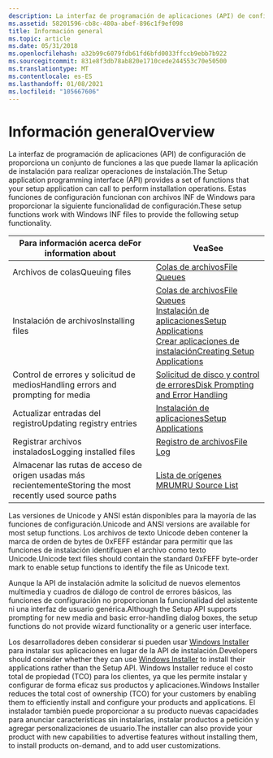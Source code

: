 ```yaml
---
description: La interfaz de programación de aplicaciones (API) de configuración de proporciona un conjunto de funciones a las que puede llamar la aplicación de instalación para realizar operaciones de instalación. Estas funciones de configuración funcionan con archivos INF de Windows para proporcionar la siguiente funcionalidad de configuración.
ms.assetid: 58201596-cb8c-480a-abef-896c1f9ef098
title: Información general
ms.topic: article
ms.date: 05/31/2018
ms.openlocfilehash: a32b99c6079fdb61fd6bfd0033ffccb9ebb7b922
ms.sourcegitcommit: 831e8f3db78ab820e1710cede244553c70e50500
ms.translationtype: MT
ms.contentlocale: es-ES
ms.lasthandoff: 01/08/2021
ms.locfileid: "105667606"
---
```

# <a name="overview"></a><span data-ttu-id="cfea0-104">Información general</span><span class="sxs-lookup"><span data-stu-id="cfea0-104">Overview</span></span>

<span data-ttu-id="cfea0-105">La interfaz de programación de aplicaciones (API) de configuración de proporciona un conjunto de funciones a las que puede llamar la aplicación de instalación para realizar operaciones de instalación.</span><span class="sxs-lookup"><span data-stu-id="cfea0-105">The Setup application programming interface (API) provides a set of functions that your setup application can call to perform installation operations.</span></span> <span data-ttu-id="cfea0-106">Estas funciones de configuración funcionan con archivos INF de Windows para proporcionar la siguiente funcionalidad de configuración.</span><span class="sxs-lookup"><span data-stu-id="cfea0-106">These setup functions work with Windows INF files to provide the following setup functionality.</span></span>



| <span data-ttu-id="cfea0-107">Para información acerca de</span><span class="sxs-lookup"><span data-stu-id="cfea0-107">For information about</span></span>                       | <span data-ttu-id="cfea0-108">Vea</span><span class="sxs-lookup"><span data-stu-id="cfea0-108">See</span></span>                                                                                                                                                                         |
|---------------------------------------------|-----------------------------------------------------------------------------------------------------------------------------------------------------------------------------|
| <span data-ttu-id="cfea0-109">Archivos de colas</span><span class="sxs-lookup"><span data-stu-id="cfea0-109">Queuing files</span></span>                               | [<span data-ttu-id="cfea0-110">Colas de archivos</span><span class="sxs-lookup"><span data-stu-id="cfea0-110">File Queues</span></span>](file-queues.md)                                                                                                                                              |
| <span data-ttu-id="cfea0-111">Instalación de archivos</span><span class="sxs-lookup"><span data-stu-id="cfea0-111">Installing files</span></span>                            | [<span data-ttu-id="cfea0-112">Colas de archivos</span><span class="sxs-lookup"><span data-stu-id="cfea0-112">File Queues</span></span>](file-queues.md)<br/> [<span data-ttu-id="cfea0-113">Instalación de aplicaciones</span><span class="sxs-lookup"><span data-stu-id="cfea0-113">Setup Applications</span></span>](setup-applications.md)<br/> [<span data-ttu-id="cfea0-114">Crear aplicaciones de instalación</span><span class="sxs-lookup"><span data-stu-id="cfea0-114">Creating Setup Applications</span></span>](creating-setup-applications.md)<br/> |
| <span data-ttu-id="cfea0-115">Control de errores y solicitud de medios</span><span class="sxs-lookup"><span data-stu-id="cfea0-115">Handling errors and prompting for media</span></span>     | [<span data-ttu-id="cfea0-116">Solicitud de disco y control de errores</span><span class="sxs-lookup"><span data-stu-id="cfea0-116">Disk Prompting and Error Handling</span></span>](disk-prompting-and-error-handling.md)                                                                                                  |
| <span data-ttu-id="cfea0-117">Actualizar entradas del registro</span><span class="sxs-lookup"><span data-stu-id="cfea0-117">Updating registry entries</span></span>                   | [<span data-ttu-id="cfea0-118">Instalación de aplicaciones</span><span class="sxs-lookup"><span data-stu-id="cfea0-118">Setup Applications</span></span>](setup-applications.md)                                                                                                                                |
| <span data-ttu-id="cfea0-119">Registrar archivos instalados</span><span class="sxs-lookup"><span data-stu-id="cfea0-119">Logging installed files</span></span>                     | [<span data-ttu-id="cfea0-120">Registro de archivos</span><span class="sxs-lookup"><span data-stu-id="cfea0-120">File Log</span></span>](file-log.md)                                                                                                                                                    |
| <span data-ttu-id="cfea0-121">Almacenar las rutas de acceso de origen usadas más recientemente</span><span class="sxs-lookup"><span data-stu-id="cfea0-121">Storing the most recently used source paths</span></span> | [<span data-ttu-id="cfea0-122">Lista de orígenes MRU</span><span class="sxs-lookup"><span data-stu-id="cfea0-122">MRU Source List</span></span>](mru-source-list.md)                                                                                                                                      |



 

<span data-ttu-id="cfea0-123">Las versiones de Unicode y ANSI están disponibles para la mayoría de las funciones de configuración.</span><span class="sxs-lookup"><span data-stu-id="cfea0-123">Unicode and ANSI versions are available for most setup functions.</span></span> <span data-ttu-id="cfea0-124">Los archivos de texto Unicode deben contener la marca de orden de bytes de 0xFEFF estándar para permitir que las funciones de instalación identifiquen el archivo como texto Unicode.</span><span class="sxs-lookup"><span data-stu-id="cfea0-124">Unicode text files should contain the standard 0xFEFF byte-order mark to enable setup functions to identify the file as Unicode text.</span></span>

<span data-ttu-id="cfea0-125">Aunque la API de instalación admite la solicitud de nuevos elementos multimedia y cuadros de diálogo de control de errores básicos, las funciones de configuración no proporcionan la funcionalidad del asistente ni una interfaz de usuario genérica.</span><span class="sxs-lookup"><span data-stu-id="cfea0-125">Although the Setup API supports prompting for new media and basic error-handling dialog boxes, the setup functions do not provide wizard functionality or a generic user interface.</span></span>

<span data-ttu-id="cfea0-126">Los desarrolladores deben considerar si pueden usar [Windows Installer](/windows/desktop/Msi/windows-installer-portal) para instalar sus aplicaciones en lugar de la API de instalación.</span><span class="sxs-lookup"><span data-stu-id="cfea0-126">Developers should consider whether they can use [Windows Installer](/windows/desktop/Msi/windows-installer-portal) to install their applications rather than the Setup API.</span></span> <span data-ttu-id="cfea0-127">Windows Installer reduce el costo total de propiedad (TCO) para los clientes, ya que les permite instalar y configurar de forma eficaz sus productos y aplicaciones.</span><span class="sxs-lookup"><span data-stu-id="cfea0-127">Windows Installer reduces the total cost of ownership (TCO) for your customers by enabling them to efficiently install and configure your products and applications.</span></span> <span data-ttu-id="cfea0-128">El instalador también puede proporcionar a su producto nuevas capacidades para anunciar características sin instalarlas, instalar productos a petición y agregar personalizaciones de usuario.</span><span class="sxs-lookup"><span data-stu-id="cfea0-128">The installer can also provide your product with new capabilities to advertise features without installing them, to install products on-demand, and to add user customizations.</span></span>

 

